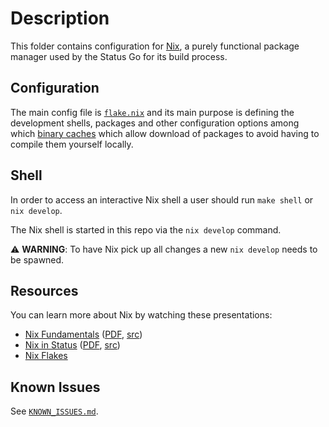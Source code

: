 # Description

This folder contains configuration for [Nix](https://nixos.org/), a purely functional package manager used by the Status Go for its build process.

## Configuration

The main config file is [`flake.nix`](./flake.nix) and its main purpose is defining the development shells, packages and other configuration options among which [binary caches](https://nixos.org/nix/manual/#ch-basic-package-mgmt) which allow download of packages to avoid having to compile them yourself locally.


## Shell

In order to access an interactive Nix shell a user should run `make shell` or `nix develop`.

The Nix shell is started in this repo via the `nix develop` command.

:warning: __WARNING__: To have Nix pick up all changes a new `nix develop` needs to be spawned.

## Resources

You can learn more about Nix by watching these presentations:

* [Nix Fundamentals](https://www.youtube.com/watch?v=m4sv2M9jRLg) ([PDF](https://drive.google.com/file/d/1Tt5R7QOubudGiSuZIGxuFWB1OYgcThcL/view?usp=sharing), [src](https://github.com/status-im/infra-docs/tree/master/presentations/nix_basics))
* [Nix in Status](https://www.youtube.com/watch?v=rEQ1EvRG8Wc) ([PDF](https://drive.google.com/file/d/1Ti0wppMoj40icCPdHy7mJcQj__DeaYBE/view?usp=sharing), [src](https://github.com/status-im/infra-docs/tree/master/presentations/nix_in_status))
* [Nix Flakes](https://wiki.nixos.org/wiki/Flakes)

## Known Issues

See [`KNOWN_ISSUES.md`](./KNOWN_ISSUES.md).

